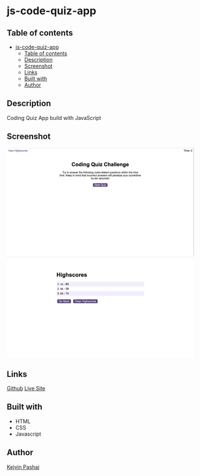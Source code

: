 # js-code-quiz-app

## Table of contents

- [js-code-quiz-app](#js-code-quiz-app)
  - [Table of contents](#table-of-contents)
  - [Description](#description)
  - [Screenshot](#screenshot)
  - [Links](#links)
  - [Built with](#built-with)
  - [Author](#author)

## Description

Coding Quiz App build with JavaScript

## Screenshot

![Layout](/assets/screenshots/Screenshot%202023-01-18%20at%2011.10.55.png)
![Layout](/assets/screenshots/Screenshot%202023-03-13%20at%2015.22.27.png)

## Links

[Github](https://github.com/Kevin27j/js-code-quiz-app)
[Live Site](https://kevin27j.github.io/js-code-quiz-app/)

## Built with

- HTML
- CSS
- Javascript

## Author

[Kejvin Pashaj](https://github.com/Kevin27j)
